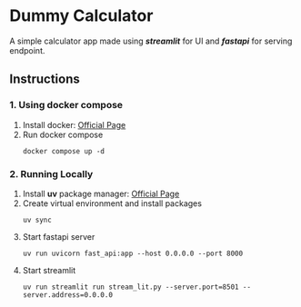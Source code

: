 # Dummy Calculator
A simple calculator app made using ***streamlit*** for UI and ***fastapi*** for serving endpoint.

## Instructions
### 1. Using docker compose
1. Install docker: [Official Page](https://docs.docker.com/engine/install/)
2. Run docker compose
    ```shell
    docker compose up -d
    ```

### 2. Running Locally
1. Install **uv** package manager: [Official Page](https://docs.astral.sh/uv/getting-started/installation/)
2. Create virtual environment and install packages
    ```shell
    uv sync
    ```
3. Start fastapi server
    ```shell
    uv run uvicorn fast_api:app --host 0.0.0.0 --port 8000
    ```
4. Start streamlit
    ```shell
    uv run streamlit run stream_lit.py --server.port=8501 --server.address=0.0.0.0
    ```